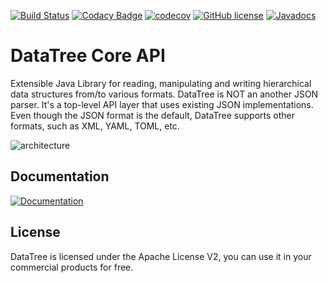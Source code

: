 [![Build Status](https://travis-ci.org/berkesa/datatree.svg?branch=master)](https://travis-ci.org/berkesa/datatree)
[![Codacy Badge](https://api.codacy.com/project/badge/Grade/955111aa17ac4a459bb1bf9c8899f5e7)](https://www.codacy.com/app/berkesa/datatree?utm_source=github.com&amp;utm_medium=referral&amp;utm_content=berkesa/datatree&amp;utm_campaign=Badge_Grade)
[![codecov](https://codecov.io/gh/berkesa/datatree/branch/master/graph/badge.svg)](https://codecov.io/gh/berkesa/datatree)
[![GitHub license](https://img.shields.io/badge/license-Apache%202-blue.svg)](https://raw.githubusercontent.com/berkesa/datatree/master/LICENSE)
[![Javadocs](https://www.javadoc.io/badge/com.github.berkesa/datatree-core.svg)](https://www.javadoc.io/doc/com.github.berkesa/datatree-core)

# DataTree Core API

Extensible Java Library for reading, manipulating and writing hierarchical data structures from/to various formats.
DataTree is NOT an another JSON parser. It's a top-level API layer that uses existing JSON implementations.
Even though the JSON format is the default, DataTree supports other formats, such as XML, YAML, TOML, etc.

![architecture](https://raw.githubusercontent.com/berkesa/datatree/master/docs/images/architecture.png)

## Documentation

[![Documentation](https://raw.githubusercontent.com/moleculer-java/site/master/docs/docs-button.png)](https://berkesa.github.io/datatree/)

## License

DataTree is licensed under the Apache License V2, you can use it in your commercial products for free.
